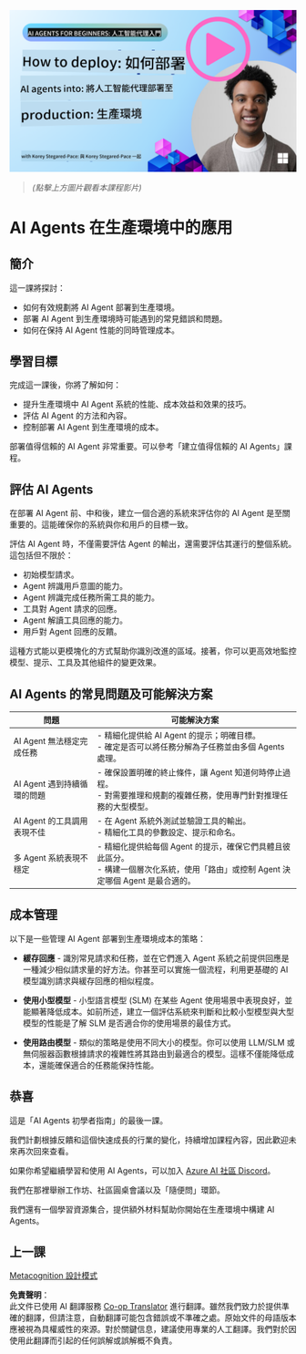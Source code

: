 <!--
CO_OP_TRANSLATOR_METADATA:
{
  "original_hash": "44013a98d980c8b92d4b814dc49b545d",
  "translation_date": "2025-03-28T12:24:45+00:00",
  "source_file": "10-ai-agents-production\\README.md",
  "language_code": "hk"
}
-->
[![AI Agents In Production](../../../translated_images/lesson-10-thumbnail.0b68f4240618b3d5b26693b78cf2cf0a8b36131b50bb08daf91d548cecc87424.hk.png)](https://youtu.be/l4TP6IyJxmQ?si=IvCW3cbw0NJ2mUMV)

> _(點擊上方圖片觀看本課程影片)_
# AI Agents 在生產環境中的應用

## 簡介

這一課將探討：

- 如何有效規劃將 AI Agent 部署到生產環境。
- 部署 AI Agent 到生產環境時可能遇到的常見錯誤和問題。
- 如何在保持 AI Agent 性能的同時管理成本。

## 學習目標

完成這一課後，你將了解如何：

- 提升生產環境中 AI Agent 系統的性能、成本效益和效果的技巧。
- 評估 AI Agent 的方法和內容。
- 控制部署 AI Agent 到生產環境的成本。

部署值得信賴的 AI Agent 非常重要。可以參考「建立值得信賴的 AI Agents」課程。

## 評估 AI Agents

在部署 AI Agent 前、中和後，建立一個合適的系統來評估你的 AI Agent 是至關重要的。這能確保你的系統與你和用戶的目標一致。

評估 AI Agent 時，不僅需要評估 Agent 的輸出，還需要評估其運行的整個系統。這包括但不限於：

- 初始模型請求。
- Agent 辨識用戶意圖的能力。
- Agent 辨識完成任務所需工具的能力。
- 工具對 Agent 請求的回應。
- Agent 解讀工具回應的能力。
- 用戶對 Agent 回應的反饋。

這種方式能以更模塊化的方式幫助你識別改進的區域。接著，你可以更高效地監控模型、提示、工具及其他組件的變更效果。

## AI Agents 的常見問題及可能解決方案

| **問題**                                     | **可能解決方案**                                                                                                                                                                                                         |
| -------------------------------------------- | ---------------------------------------------------------------------------------------------------------------------------------------------------------------------------------------------------------------------- |
| AI Agent 無法穩定完成任務                     | - 精細化提供給 AI Agent 的提示；明確目標。<br>- 確定是否可以將任務分解為子任務並由多個 Agents 處理。                                                                                                                   |
| AI Agent 遇到持續循環的問題                   | - 確保設置明確的終止條件，讓 Agent 知道何時停止過程。<br>- 對需要推理和規劃的複雜任務，使用專門針對推理任務的大型模型。                                                                                              |
| AI Agent 的工具調用表現不佳                   | - 在 Agent 系統外測試並驗證工具的輸出。<br>- 精細化工具的參數設定、提示和命名。                                                                                                                                       |
| 多 Agent 系統表現不穩定                       | - 精細化提供給每個 Agent 的提示，確保它們具體且彼此區分。<br>- 構建一個層次化系統，使用「路由」或控制 Agent 決定哪個 Agent 是最合適的。                                                                            |

## 成本管理

以下是一些管理 AI Agent 部署到生產環境成本的策略：

- **緩存回應** - 識別常見請求和任務，並在它們進入 Agent 系統之前提供回應是一種減少相似請求量的好方法。你甚至可以實施一個流程，利用更基礎的 AI 模型識別請求與緩存回應的相似程度。

- **使用小型模型** - 小型語言模型 (SLM) 在某些 Agent 使用場景中表現良好，並能顯著降低成本。如前所述，建立一個評估系統來判斷和比較小型模型與大型模型的性能是了解 SLM 是否適合你的使用場景的最佳方式。

- **使用路由模型** - 類似的策略是使用不同大小的模型。你可以使用 LLM/SLM 或無伺服器函數根據請求的複雜性將其路由到最適合的模型。這樣不僅能降低成本，還能確保適合的任務能保持性能。

## 恭喜

這是「AI Agents 初學者指南」的最後一課。

我們計劃根據反饋和這個快速成長的行業的變化，持續增加課程內容，因此歡迎未來再次回來查看。

如果你希望繼續學習和使用 AI Agents，可以加入 <a href="https://discord.gg/kzRShWzttr" target="_blank">Azure AI 社區 Discord</a>。

我們在那裡舉辦工作坊、社區圓桌會議以及「隨便問」環節。

我們還有一個學習資源集合，提供額外材料幫助你開始在生產環境中構建 AI Agents。

## 上一課

[Metacognition 設計模式](../09-metacognition/README.md)

**免責聲明**：  
此文件已使用 AI 翻譯服務 [Co-op Translator](https://github.com/Azure/co-op-translator) 進行翻譯。雖然我們致力於提供準確的翻譯，但請注意，自動翻譯可能包含錯誤或不準確之處。原始文件的母語版本應被視為具權威性的來源。對於關鍵信息，建議使用專業的人工翻譯。我們對於因使用此翻譯而引起的任何誤解或誤解概不負責。